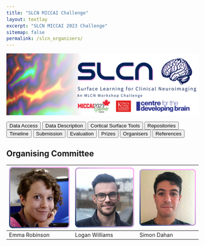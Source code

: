 ```yaml
---
title: "SLCN MICCAI Challenge"
layout: textlay
excerpt: "SLCN MICCAI 2023 Challenge"
sitemap: false
permalink: /slcn_organisers/
---
```


<img src="/images/pubpic/SLCN_Banner.png" alt="SLCN Banner" title="SLCN Banner" width="900">

<button  onclick="window.location.href='https://slcn.grand-challenge.org/';">Data Access</button> <button onclick="window.location.href='https://slcn.grand-challenge.org/';">Data Description</button>  <button onclick="window.location.href='https://slcn.grand-challenge.org/';">Cortical Surface Tools</button>  <button onclick="window.location.href='https://slcn.grand-challenge.org/';">Repositories</button>  <button onclick="window.location.href='https://slcn.grand-challenge.org/';">Timeline</button> <button onclick="window.location.href='https://slcn.grand-challenge.org/';">Submission</button> <button onclick="window.location.href='https://slcn.grand-challenge.org/';">Evaluation</button> <button onclick="window.location.href='https://slcn.grand-challenge.org/';">Prizes</button> <button onclick="window.location.href='https://slcn.grand-challenge.org/';">Organisers</button> <button onclick="window.location.href='https://slcn.grand-challenge.org/';">References</button>


## Organising Committee

| <img src="/images/pubpic/emma_slcn.png" alt="SLCN Banner" title="SLCN Banner" width="300"> | <img src="/images/pubpic/logan_slcn.png" alt="SLCN Banner" title="SLCN Banner" width="300"> | <img src="/images/pubpic/simon_slcn.png" alt="SLCN Banner" title="SLCN Banner" width="300"> | 
| --- | --- | --- | 
| Emma Robinson | Logan Williams | Simon Dahan |
